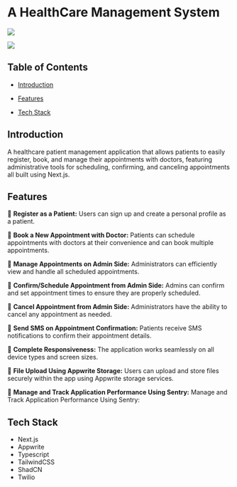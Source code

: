 # A HealthCare Management System

<div>
  <Image 
    src="./public/assets/images/carepulse-homepage.png"
  />

  <Image 
    src="./public/assets/images/carepulse-admin.png"
    className="mb-12"
  />
</div>

## Table of Contents
- [Introduction](#introduction)

- [Features](#features)

- [Tech Stack](#tech-stack)

## Introduction
A healthcare patient management application that allows patients to easily register, book, and manage their appointments with doctors, featuring administrative tools for scheduling, confirming, and canceling appointments all built using Next.js.

## Features
🚀 **Register as a Patient:** Users can sign up and create a personal profile as a patient.

🚀 **Book a New Appointment with Doctor:** Patients can schedule appointments with doctors at their convenience and can book multiple appointments.

🚀 **Manage Appointments on Admin Side:** Administrators can efficiently view and handle all scheduled appointments.

🚀 **Confirm/Schedule Appointment from Admin Side:** Admins can confirm and set appointment times to ensure they are properly scheduled.

🚀 **Cancel Appointment from Admin Side:** Administrators have the ability to cancel any appointment as needed.

🚀 **Send SMS on Appointment Confirmation:** Patients receive SMS notifications to confirm their appointment details.

🚀 **Complete Responsiveness:** The application works seamlessly on all device types and screen sizes.

🚀 **File Upload Using Appwrite Storage:** Users can upload and store files securely within the app using Appwrite storage services.

🚀 **Manage and Track Application Performance Using Sentry:** Manage and Track Application Performance Using Sentry:

## Tech Stack
- Next.js
- Appwrite
- Typescript
- TailwindCSS
- ShadCN
- Twilio

